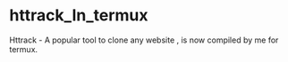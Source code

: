 # httrack_In_termux
Httrack - A popular tool to clone any website , is now compiled by me for termux.
